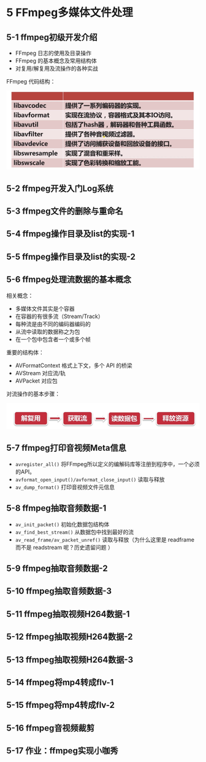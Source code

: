 # 5 FFmpeg多媒体文件处理

## 5-1 ffmpeg初级开发介绍

- FFmpeg 日志的使用及目录操作
- FFmpeg 的基本概念及常用结构体
- 对复用/解复用及流操作的各种实战

FFmpeg 代码结构：

![](images/05-ffmepg-code-struct.png)

## 5-2 ffmpeg开发入门Log系统

## 5-3 ffmpeg文件的删除与重命名

## 5-4 ffmpeg操作目录及list的实现-1

## 5-5 ffmpeg操作目录及list的实现-2

## 5-6 ffmpeg处理流数据的基本概念

相关概念：

- 多媒体文件其实是个容器
- 在容器的有很多流（Stream/Track）
- 每种流是由不同的编码器编码的
- 从流中读取的数据称之为包
- 在一个包中包含者一个或多个帧

重要的结构体：

- AVFormatContext 格式上下文，多个 API 的桥梁
- AVStream 对应流/轨
- AVPacket 对应包

对流操作的基本步骤：

![](images/05-ffmepg-process-stream.png)

## 5-7 ffmpeg打印音视频Meta信息

- `avregister_all()` 将FFmpeg所以定义的编解码库等注册到程序中，一个必须的API。
- `avformat_open_input()/avformat_close_input()` 读取与释放
- `av_dump_format()` 打印音视频文件元信息

## 5-8 ffmpeg抽取音频数据-1

- `av_init_packet()` 初始化数据包结构体
- `av_find_best_stream()` 从数据包中找到最好的流
- `av_read_frame/av_packet_unref()` 读取与释放（为什么这里是 readframe 而不是 readstream 呢？历史遗留问题 ）

## 5-9 ffmpeg抽取音频数据-2

## 5-10 ffmpeg抽取音频数据-3

## 5-11 ffmpeg抽取视频H264数据-1

## 5-12 ffmpeg抽取视频H264数据-2

## 5-13 ffmpeg抽取视频H264数据-3

## 5-14 ffmpeg将mp4转成flv-1

## 5-15 ffmpeg将mp4转成flv-2

## 5-16 ffmpeg音视频裁剪

## 5-17 作业：ffmpeg实现小咖秀